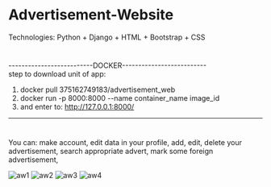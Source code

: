 # Advertisement-Website
Technologies: Python + Django + HTML + Bootstrap + CSS
#
--------------------------DOCKER--------------------------
</br>step to download unit of app:
1) docker pull 375162749183/advertisement_web
2) docker run -p 8000:8000 --name container_name image_id
3) and enter to: http://127.0.0.1:8000/  
----------------------------------------------------------
#
You can:
make account, edit data in your profile, 
add, edit, delete your advertisement, 
search appropriate advert, 
mark some foreign advertisement, 

![aw1](https://user-images.githubusercontent.com/79859600/118150456-dd4aa600-b412-11eb-96c6-6296e4b87cf9.png)
![aw2](https://user-images.githubusercontent.com/79859600/118150461-de7bd300-b412-11eb-8d66-228d86cdeefc.png)
![aw3](https://user-images.githubusercontent.com/79859600/118150587-023f1900-b413-11eb-821f-a84797eededd.png)
![aw4](https://user-images.githubusercontent.com/79859600/118150489-e6d40e00-b412-11eb-973a-2e4aec6c9fd4.png)
